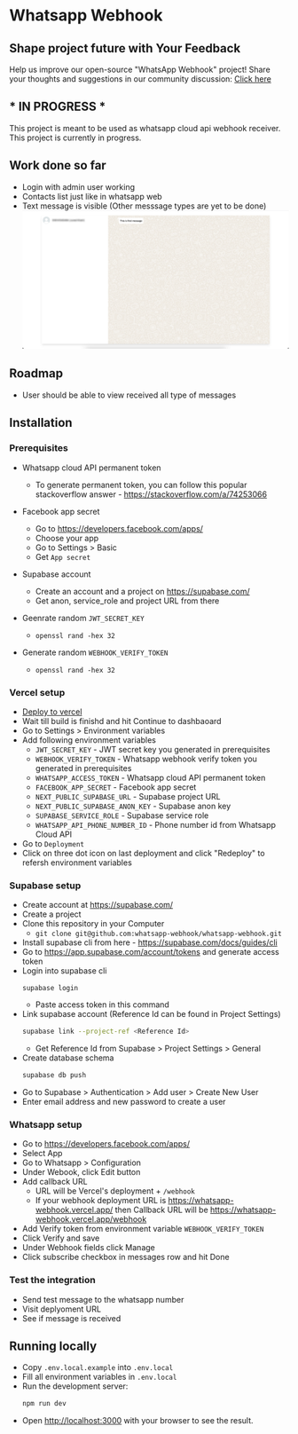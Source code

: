 # Whatsapp Webhook

## Shape project future with Your Feedback
Help us improve our open-source "WhatsApp Webhook" project! Share your thoughts and suggestions in our community discussion: [Click here](https://github.com/whatsapp-webhook/whatsapp-webhook/discussions/2)

## * IN PROGRESS *

This project is meant to be used as whatsapp cloud api webhook receiver. This project is currently in progress.

## Work done so far
- Login with admin user working
- Contacts list just like in whatsapp web
- Text message is visible (Other messsage types are yet to be done)
![alt text](images/message.png)

## Roadmap
- User should be able to view received all type of messages


## Installation

### Prerequisites

- Whatsapp cloud API permanent token
    - To generate permanent token, you can follow this popular stackoverflow answer - https://stackoverflow.com/a/74253066

- Facebook app secret
    - Go to https://developers.facebook.com/apps/
    - Choose your app
    - Go to Settings > Basic
    - Get `App secret`

- Supabase account
    - Create an account and a project on https://supabase.com/
    - Get anon, service_role and project URL from there

- Geenrate random `JWT_SECRET_KEY`
    - `openssl rand -hex 32`

- Generate random `WEBHOOK_VERIFY_TOKEN`
    - `openssl rand -hex 32`

### Vercel setup
- [Deploy to vercel](https://vercel.com/new/git/external?repository-url=https://github.com/whatsapp-webhook/whatsapp-webhook&project-name=whatsapp-webhook&repository-name=whatsapp-webhook)
- Wait till build is finishd and hit Continue to dashbaoard
- Go to Settings > Environment variables
- Add following environment variables
    - `JWT_SECRET_KEY` - JWT secret key you generated in prerequisites
    - `WEBHOOK_VERIFY_TOKEN` - Whatsapp webhook verify token you generated in prerequisites
    - `WHATSAPP_ACCESS_TOKEN` - Whatsapp cloud API permanent token
    - `FACEBOOK_APP_SECRET` - Facebook app secret
    - `NEXT_PUBLIC_SUPABASE_URL` - Supabase project URL
    - `NEXT_PUBLIC_SUPABASE_ANON_KEY` - Supabase anon key
    - `SUPABASE_SERVICE_ROLE` - Supabase service role
    - `WHATSAPP_API_PHONE_NUMBER_ID` - Phone number id from Whatsapp Cloud API
- Go to `Deployment`
- Click on three dot icon on last deployment and click "Redeploy" to refersh environment variables

### Supabase setup
- Create account at https://supabase.com/
- Create a project
- Clone this repository in your Computer
    - `git clone git@github.com:whatsapp-webhook/whatsapp-webhook.git`
- Install supabase cli from here - https://supabase.com/docs/guides/cli
- Go to https://app.supabase.com/account/tokens and generate access token
- Login into supabase cli
    ```
    supabase login
    ```
    - Paste access token in this command
- Link supabase account (Reference Id can be found in Project Settings)
    ```bash
    supabase link --project-ref <Reference Id>
    ```
    - Get Reference Id from Supabase > Project Settings > General
- Create database schema
    ```bash
    supabase db push
    ```
- Go to Supabase > Authentication > Add user > Create New User
- Enter email address and new password to create a user

### Whatsapp setup
- Go to https://developers.facebook.com/apps/
- Select App
- Go to Whatsapp > Configuration
- Under Webook, click Edit button
- Add callback URL
    - URL will be Vercel's deployment + `/webhook`
    - If your webhook deployment URL is https://whatsapp-webhook.vercel.app/ then Callback URL will be https://whatsapp-webhook.vercel.app/webhook
- Add Verify token from environment variable `WEBHOOK_VERIFY_TOKEN`
- Click Verify and save
- Under Webhook fields click Manage
- Click subscribe checkbox in messages row and hit Done


### Test the integration
- Send test message to the whatsapp number
- Visit deplyoment URL
- See if message is received


## Running locally

- Copy `.env.local.example` into `.env.local`
- Fill all environment variables in `.env.local`
- Run the development server:
    ```bash
    npm run dev
    ```
- Open [http://localhost:3000](http://localhost:3000) with your browser to see the result.

